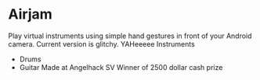 Airjam
=======
Play virtual instruments using simple hand gestures in front of your Android camera.
Current version is glitchy.
YAHeeeee
Instruments
- Drums
- Guitar
Made at Angelhack SV
Winner of 2500 dollar cash prize
